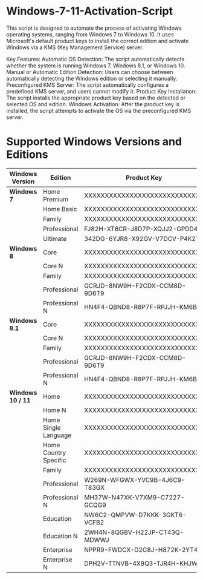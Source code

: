 # Windows-7-11-Activation-Script
This script is designed to automate the process of activating Windows operating systems, ranging from Windows 7 to Windows 10. It uses Microsoft's default product keys to install the correct edition and activate Windows via a KMS (Key Management Service) server.

Key Features:
Automatic OS Detection: The script automatically detects whether the system is running Windows 7, Windows 8.1, or Windows 10.
Manual or Automatic Edition Detection: Users can choose between automatically detecting the Windows edition or selecting it manually.
Preconfigured KMS Server: The script automatically configures a predefined KMS server, and users cannot modify it.
Product Key Installation: The script installs the appropriate product key based on the detected or selected OS and edition.
Windows Activation: After the product key is installed, the script attempts to activate the OS via the preconfigured KMS server.

# Supported Windows Versions and Editions

| **Windows Version**   | **Edition**               | **Product Key**                             | **Support** |
|-----------------------|---------------------------|---------------------------------------------|-------------|
| **Windows 7**         | Home Premium               | XXXXXXXXXXXXXXXXXXXXXXXXXXXXX               | ❌          |
|                       | Home Basic                 | XXXXXXXXXXXXXXXXXXXXXXXXXXXXX               | ❌          |
|                       | Family                     | XXXXXXXXXXXXXXXXXXXXXXXXXXXXX               | ❌          |
|                       | Professional               | FJ82H-XT6CR-J8D7P-XQJJ2-GPDD4               | ✅          |
|                       | Ultimate                   | 342DG-6YJR8-X92GV-V7DCV-P4K27               | ✅          |
| **Windows 8**         | Core                       | XXXXXXXXXXXXXXXXXXXXXXXXXXXXX               | ❌          |
|                       | Core N                     | XXXXXXXXXXXXXXXXXXXXXXXXXXXXX               | ❌          |
|                       | Family                     | XXXXXXXXXXXXXXXXXXXXXXXXXXXXX               | ❌          |
|                       | Professional               | GCRJD-8NW9H-F2CDX-CCM8D-9D6T9               | ✅          |
|                       | Professional N             | HN4F4-QBND8-R8P7F-RPJJH-KM6B4               | ✅          |
| **Windows 8.1**       | Core                       | XXXXXXXXXXXXXXXXXXXXXXXXXXXXX               | ❌          |
|                       | Core N                     | XXXXXXXXXXXXXXXXXXXXXXXXXXXXX               | ❌          |
|                       | Family                     | XXXXXXXXXXXXXXXXXXXXXXXXXXXXX               | ❌          |
|                       | Professional               | GCRJD-8NW9H-F2CDX-CCM8D-9D6T9               | ✅          |
|                       | Professional N             | HN4F4-QBND8-R8P7F-RPJJH-KM6B4               | ✅          |
| **Windows 10 / 11**   | Home                       | XXXXXXXXXXXXXXXXXXXXXXXXXXXXX               | ❌          |
|                       | Home N                     | XXXXXXXXXXXXXXXXXXXXXXXXXXXXX               | ❌          |
|                       | Home Single Language       | XXXXXXXXXXXXXXXXXXXXXXXXXXXXX               | ❌          |
|                       | Home Country Specific      | XXXXXXXXXXXXXXXXXXXXXXXXXXXXX               | ❌          |
|                       | Family                     | XXXXXXXXXXXXXXXXXXXXXXXXXXXXX               | ❌          |
|                       | Professional               | W269N-WFGWX-YVC9B-4J6C9-T83GX               | ✅          |
|                       | Professional N             | MH37W-N47XK-V7XM9-C7227-GCQG9               | ✅          |
|                       | Education                  | NW6C2-QMPVW-D7KKK-3GKT6-VCFB2               | ✅          |
|                       | Education N                | 2WH4N-8QGBV-H22JP-CT43Q-MDWWJ               | ✅          |
|                       | Enterprise                 | NPPR9-FWDCX-D2C8J-H872K-2YT43               | ✅          |
|                       | Enterprise N               | DPH2V-TTNVB-4X9Q3-TJR4H-KHJW4               | ✅          |
